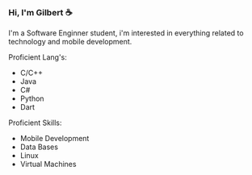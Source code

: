 ### Hi, I'm Gilbert ☕


I'm a Software Enginner student, i'm interested in everything related to technology and mobile development.

Proficient Lang's:
- C/C++
- Java
- C#
- Python
- Dart

Proficient Skills:

- Mobile Development
- Data Bases
- Linux
- Virtual Machines



<!--
**Gilberto-Guzman/Gilberto-Guzman** is a ✨ _special_ ✨ repository because its `README.md` (this file) appears on your GitHub profile.

favorite software applications

Here are some ideas to get you started:

- 🔭 I’m currently working on ...
- 🌱 I’m currently learning ...
- 👯 I’m looking to collaborate on ...
- 🤔 I’m looking for help with ...
- 💬 Ask me about ...
- 📫 How to reach me: ...
- 😄 Pronouns: ...
- ⚡ Fun fact: ...
-->
